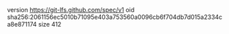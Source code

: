 version https://git-lfs.github.com/spec/v1
oid sha256:2061156ec5010b71095e403a753560a0096cb6f704db7d015a2334ca8e871174
size 412

